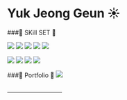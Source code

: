 # Yuk Jeong Geun ☀



###💪 SKill SET 💪

<img src="https://img.shields.io/badge/JAVA-007396?style=for-the-badge&logo=java&logoColor=white"> <img src="https://img.shields.io/badge/Spring-6DB33F?style=for-the-badge&logo=Spring&logoColor=white"> <img src="https://img.shields.io/badge/oracle-F80000?style=for-the-badge&logo=oracle&logoColor=white">
<img src="https://img.shields.io/badge/mysql-4479A1?style=for-the-badge&logo=mysql&logoColor=white"> <img src="https://img.shields.io/badge/javascript-F7DF1E?style=for-the-badge&logo=javascript&logoColor=black"> 

<img src="https://img.shields.io/badge/html-E34F26?style=for-the-badge&logo=html5&logoColor=white"> <img src="https://img.shields.io/badge/css-1572B6?style=for-the-badge&logo=css3&logoColor=white"> <img src="https://img.shields.io/badge/github-181717?style=for-the-badge&logo=github&logoColor=white"> <img src="https://img.shields.io/badge/jpa-808080?style=for-the-badge&logo=jpa&logoColor=black">
                 
                 
                                                                
###📃 Portfolio 📃
<a href="https://abrasive-manatee-4b6.notion.site/8c161564af794cc6b55069c453663fc4" target="_blank"><img src="https://img.shields.io/badge/notion-000000?style=for-the-badge&logo=notion&logoColor=white"/>

  
                                                                

　　　　　　　　　
                
              
